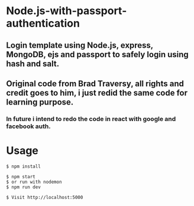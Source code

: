 # Node.js-with-passport-authentication

## Login template using Node.js, express, MongoDB, ejs and passport to safely login using hash and salt.

## Original code from Brad Traversy, all rights and credit goes to him, i just redid the same code for learning purpose.

### In future i intend to redo the code in react with google and facebook auth.

# Usage
```
$ npm install
```

```
$ npm start
$ or run with nodemon
$ npm run dev
```
```
$ Visit http://localhost:5000
```